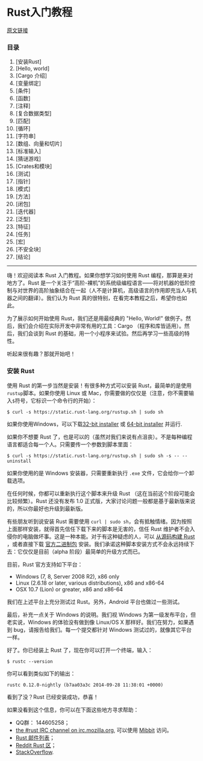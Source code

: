Rust入门教程
============

[原文链接](http://doc.rust-lang.org/guide.html)

### 目录

1. [安装Rust]
2. [Hello, world]
3. [Cargo 介绍]
4. [变量绑定]
5. [条件]
6. [函数]
7. [注释]
8. [复合数据类型]
9. [匹配]
10. [循环]
11. [字符串]
12. [数组、向量和切片]
13. [标准输入]
14. [猜谜游戏]
15. [Crates和模块]
16. [测试]
17. [指针]
18. [模式]
19. [方法]
20. [闭包]
21. [迭代器]
22. [泛型]
23. [特征]
24. [任务]
25. [宏]
26. [不安全块]
27. [结论]

-------------------------
嗨！欢迎阅读本 Rust 入门教程。如果你想学习如何使用 Rust 编程，那算是来对地方了。Rust 是一个关注于“高阶-裸机”的系统级编程语言——将对机器的低阶控制与对世界的高阶抽象结合在一起（人不是计算机，高级语言的作用即充当人与机器之间的翻译）。我们认为 Rust 真的很特别，在看完本教程之后，希望你也如此。

为了展示如何开始使用 Rust，我们还是用最经典的 "Hello, World!" 做例子。然后，我们会介绍在实际开发中非常有用的工具：Cargo （程序和库皆适用）。然后，我们会谈到 Rust 的基础，用一个小程序来试验。然后再学习一些高级的特性。

听起来很有趣？那就开始吧！

### 安装 Rust

使用 Rust 的第一步当然是安装！有很多种方式可以安装 Rust，最简单的是使用`rustup`脚本。如果你使用 Linux 或 Mac，你需要做的仅仅是（注意，你不需要输入`$`符号，它标识一个命令行的开始）：

```{ignore}
$ curl -s https://static.rust-lang.org/rustup.sh | sudo sh
```

如果你使用Windows，可以下载[32-bit
installer](https://static.rust-lang.org/dist/rust-nightly-i686-w64-mingw32.exe)
或 [64-bit
installer](https://static.rust-lang.org/dist/rust-nightly-x86_64-w64-mingw32.exe)
并运行.

如果你不想要 Rust 了，也是可以的（虽然对我们来说有点沮丧）。不是每种编程语言都适合每一个人。只需要传一个参数到脚本里面：

```{ignore}
$ curl -s https://static.rust-lang.org/rustup.sh | sudo sh -s -- --uninstall
```

如果你使用的是 Windows 安装器，只需要重新执行 `.exe` 文件，它会给你一个卸载选项。

在任何时候，你都可以重新执行这个脚本来升级 Rust （这在当前这个阶段可能会比较频繁）。Rust 还没有发布 1.0 正式版，大家讨论问题一般都是基于最新版来说的，所以你最好也升级到最新版。

有些朋友听到说安装 Rust 需要使用 `curl | sudo sh`，会有抵触情绪。因为按照上面那样安装，就得首先信任下载下来的脚本是无害的，信任 Rust 维护者不会入侵你的电脑做坏事。这是一种本能。对于有这种疑虑的人，可以 [从源码构建
Rust](https://github.com/rust-lang/rust#building-from-source) ，或者直接下载
[官方二进制包](http://www.rust-lang.org/install.html) 安装。我们承诺这种脚本安装方式不会永远持续下去：它仅仅是目前（alpha 阶段）最简单的升级方式而已。

目前，Rust 官方支持如下平台：

* Windows (7, 8, Server 2008 R2), x86 only
* Linux (2.6.18 or later, various distributions), x86 and x86-64
* OSX 10.7 (Lion) or greater, x86 and x86-64

我们在上述平台上充分测试过 Rust。另外，Android 平台也做过一些测试。

最后，补充一点关于 Windows 的说明。我们视 Windows 为第一级发布平台，但老实说，Windows 的体验没有做到像 Linux/OS X 那样好。我们在努力，如果遇到 bug，请报告给我们。每一个提交都针对 Windows 测试过的，就像其它平台一样。

好了。你已经装上 Rust 了，现在你可以打开一个终端，输入：

```{ignore}
$ rustc --version
```
你可以看到类似如下的输出：

```{ignore}
rustc 0.12.0-nightly (b7aa03a3c 2014-09-28 11:38:01 +0000)
```

看到了没？Rust 已经安装成功，恭喜！

如果没看到这个信息，你可以在下面这些地方寻求帮助：

* QQ群： 144605258；
* [the #rust IRC channel on irc.mozilla.org](irc://irc.mozilla.org/#rust), 可以使用 [Mibbit](http://chat.mibbit.com/?server=irc.mozilla.org&channel=%23rust) 访问。
* [Rust 邮件列表](https://mail.mozilla.org/listinfo/rust-dev)；
* [Reddit Rust 区](http://www.reddit.com/r/rust)；
* [StackOverflow](http://stackoverflow.com/questions/tagged/rust).

